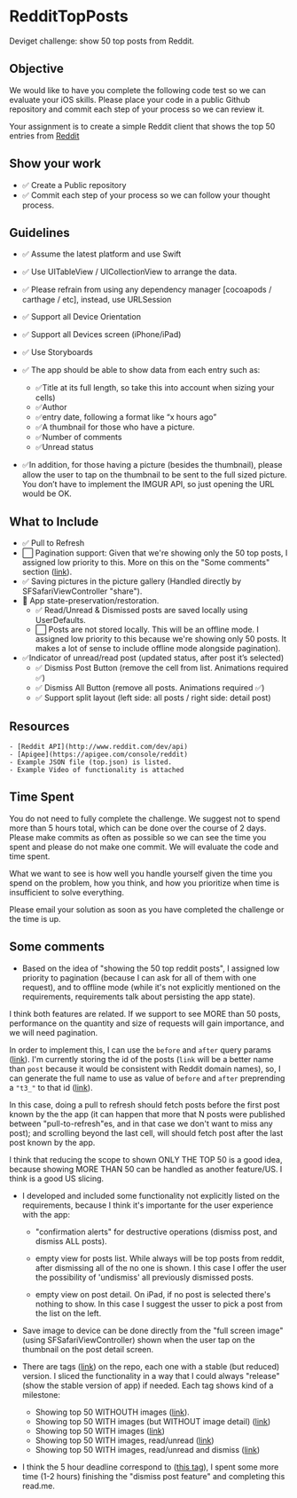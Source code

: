 # RedditTopPosts
Deviget challenge: show 50 top posts from Reddit.

## Objective
We would like to have you complete the following code test so we can evaluate your iOS skills.  Please place your code in a public Github repository and commit each step of your process so we can review it.

Your assignment is to create a simple Reddit client that shows the top 50 entries from [Reddit](www.reddit.com/top)

## Show your work

- ✅ Create a Public repository
- ✅ Commit each step of your process so we can follow your thought process.

## Guidelines

- ✅ Assume the latest platform and use Swift
- ✅ Use UITableView / UICollectionView to arrange the data.
- ✅ Please refrain from using any dependency manager [cocoapods / carthage / etc], instead, use URLSession 
- ✅ Support all Device Orientation
- ✅ Support all Devices screen (iPhone/iPad)
- ✅ Use Storyboards
- ✅ The app should be able to show data from each entry such as:
  - ✅Title at its full length, so take this into account when sizing your cells)
  - ✅Author
  - ✅entry date, following a format like “x hours ago” 
  - ✅A thumbnail for those who have a picture.
  - ✅Number of comments
  - ✅Unread status

- ✅In addition, for those having a picture (besides the thumbnail), please allow the user to tap on the thumbnail to be sent to the full sized picture. You don’t have to implement the IMGUR API, so just opening the URL would be OK.

## What to Include

- ✅ Pull to Refresh
- ⬜️ Pagination support: Given that we're showing only the 50 top posts, I assigned low priority to this. More on this on the "Some comments" section ([link](#some-comments)).
- ✅ Saving pictures in the picture gallery (Handled directly by SFSafariViewController "share").
- 👷 App state-preservation/restoration.
  - ✅ Read/Unread & Dismissed posts are saved locally using UserDefaults.
  - ⬜️ Posts are not stored locally. This will be an offline mode. I assigned low priority to this because we're showing only 50 posts. It makes a lot of sense to include offline mode alongside pagination).
- ✅Indicator of unread/read post (updated status, after post it’s selected)
  - ✅ Dismiss Post Button (remove the cell from list. Animations required ✅)
  - ✅ Dismiss All Button (remove all posts. Animations required ✅)
  - ✅ Support split layout (left side: all posts / right side: detail post)

## Resources 
    - [Reddit API](http://www.reddit.com/dev/api)
    - [Apigee](https://apigee.com/console/reddit)
    - Example JSON file (top.json) is listed.
    - Example Video of functionality is attached
    
## Time Spent
You do not need to fully complete the challenge. We suggest not to spend more than 5 hours total, which can be done over the course of 2 days.  Please make commits as often as possible so we can see the time you spent and please do not make one commit.  We will evaluate the code and time spent.
 
What we want to see is how well you handle yourself given the time you spend on the problem, how you think, and how you prioritize when time is insufficient to solve everything.

Please email your solution as soon as you have completed the challenge or the time is up.

## Some comments

 - Based on the idea of "showing the 50 top reddit posts", I assigned low priority to pagination (because I can ask for all of them with one request), and to offline mode (while it's not explicitly mentioned on the requirements, requirements talk about persisting the app state). 
 
  I think both features are related. If we support to see MORE than 50 posts, performance on the quantity and size of requests will gain importance, and we will need pagination.
 
  In order to implement this, I can use the `before` and `after` query params ([link](https://www.reddit.com/dev/api/#GET_top)). I'm currently storing the id of the posts (`link` will be a better name than `post` because it would be consistent with Reddit domain names), so, I can generate the full name to use as value of `before` and `after` preprending a `"t3_"` to that id ([link](https://www.reddit.com/dev/api/#fullnames)).

  In this case, doing a pull to refresh should fetch posts before the first post known by the the app (it can happen that more that N posts were published between "pull-to-refresh"es, and in that case we don't want to miss any post); and scrolling beyond the last cell, will should fetch post after the last post known by the app.
  
  I think that reducing the scope to shown ONLY THE TOP 50 is a good idea, because showing MORE THAN 50 can be handled as another feature/US. I think is a good US slicing.

 - I developed and included some functionality not explicitly listed on the requirements, because I think it's importante for the user experience with the app:
 
   - "confirmation alerts" for destructive operations (dismiss post, and dismiss ALL posts).
  
   - empty view for posts list. While always will be top posts from reddit, after dismissing all of the no one is shown. I this case I offer the user the possibility of 'undismiss' all previously dismissed posts. 
   
   - empty view on post detail. On iPad, if no post is selected there's nothing to show. In this case I suggest the usser to pick a post from the list on the left.
   
 - Save image to device can be done directly from the "full screen image" (using SFSafariViewController) shown when the user tap on the thumbnail on the post detail screen.
 
 - There are tags ([link](https://github.com/llinardos/RedditTopPosts/tags)) on the repo, each one with a stable (but reduced) version. I sliced the functionality in a way that I could always "release" (show the stable version of app) if needed. Each tag shows kind of a milestone:
   - Showing top 50 WITHOUTH images ([link](https://github.com/llinardos/RedditTopPosts/releases/tag/show-50)).
   - Showing top 50 WITH images (but WITHOUT image detail) ([link](https://github.com/llinardos/RedditTopPosts/releases/tag/show-50-with-images))
   - Showing top 50 WITH images ([link](https://github.com/llinardos/RedditTopPosts/releases/tag/show-50-with-images-image-detail))
   - Showing top 50 WITH images, read/unread ([link](https://github.com/llinardos/RedditTopPosts/releases/tag/top-50-with-images-read-unread))
   - Showing top 50 WITH images, read/unread and dismiss ([link](https://github.com/llinardos/RedditTopPosts/releases/tag/top-50-with-images-read-unread-and-dismiss))
   
- I think the 5 hour deadline correspond to ([this tag](https://github.com/llinardos/RedditTopPosts/releases/tag/top-50-with-images-read-unread)), I spent some more time (1-2 hours) finishing the "dismiss post feature" and completing this read.me.
